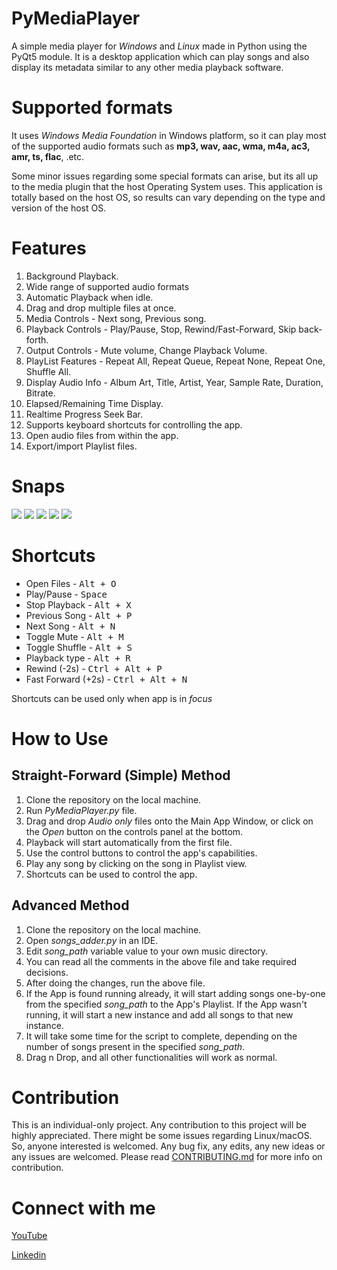# PyMediaPlayer
A simple media player for *Windows* and *Linux* made in Python using the PyQt5 module. It is a desktop application which can play songs and also display its metadata similar to any other media playback software.

# Supported formats
It uses *Windows Media Foundation* in Windows platform, so it can play most of the supported audio formats such as **mp3, wav, aac, wma, m4a, ac3, amr, ts, flac**, .etc.

Some minor issues regarding some special formats can arise, but its all up to the media plugin that the host Operating System uses. This application is totally based on the host OS, so results can vary depending on the type and version of the host OS. 


# Features
1. Background Playback.
2. Wide range of supported audio formats
3. Automatic Playback when idle.
4. Drag and drop multiple files at once.
5. Media Controls - Next song, Previous song.
6. Playback Controls - Play/Pause, Stop, Rewind/Fast-Forward, Skip back-forth.
7. Output Controls - Mute volume, Change Playback Volume.
8. PlayList Features - Repeat All, Repeat Queue, Repeat None, Repeat One, Shuffle All.
9. Display Audio Info - Album Art, Title, Artist, Year, Sample Rate, Duration, Bitrate.
10. Elapsed/Remaining Time Display.
11. Realtime Progress Seek Bar.
12. Supports keyboard shortcuts for controlling the app.
13. Open audio files from within the app.
14. Export/import Playlist files.



# Snaps
![](snaps/empty.png)
![](snaps/drag-and-drop.png)
![](snaps/playing-song-default-settings.png)
![](snaps/paused.png)
![](snaps/muted.png)


# Shortcuts
* Open Files - <kbd>Alt + O</kbd>
* Play/Pause - <kbd>Space</kbd>
* Stop Playback - <kbd>Alt + X</kbd>
* Previous Song - <kbd>Alt + P</kbd>
* Next Song - <kbd>Alt + N</kbd>
* Toggle Mute - <kbd>Alt + M</kbd>   
* Toggle Shuffle - <kbd>Alt + S</kbd>   
* Playback type - <kbd>Alt + R</kbd>   
* Rewind (-2s) - <kbd>Ctrl + Alt + P</kbd>
* Fast Forward (+2s) - <kbd>Ctrl + Alt + N</kbd>

Shortcuts can be used only when app is in *focus*



# How to Use
## Straight-Forward (Simple) Method
1. Clone the repository on the local machine.
2. Run *PyMediaPlayer.py* file.
3. Drag and drop *Audio only* files onto the Main App Window, or click on the *Open* button on the controls panel at the bottom.
4. Playback will start automatically from the first file.
5. Use the control buttons to control the app's capabilities.
6. Play any song by clicking on the song in Playlist view.
7. Shortcuts can be used to control the app.

## Advanced Method
1. Clone the repository on the local machine.
2. Open *songs_adder.py* in an IDE.
3. Edit *song_path* variable value to your own music directory.
4. You can read all the comments in the above file and take required decisions.
5. After doing the changes, run the above file.
6. If the App is found running already, it will start adding songs one-by-one from the specified *song_path* to the App's Playlist. If the App wasn't running, it will start a new instance and add all songs to that new instance.
7. It will take some time for the script to complete, depending on the number of songs present in the specified *song_path*.
8. Drag n Drop, and all other functionalities will work as normal.


# Contribution
This is an individual-only project.
Any contribution to this project will be highly appreciated.
There might be some issues regarding Linux/macOS. So, anyone interested is welcomed.
Any bug fix, any edits, any new ideas or any issues are welcomed.
Please read [CONTRIBUTING.md](CONTRIBUTING.md) for more info on contribution.


# Connect with me
[YouTube](https://www.youtube.com/c/EverythingComputerized)

[Linkedin](https://www.linkedin.com/in/charitra1022/)
